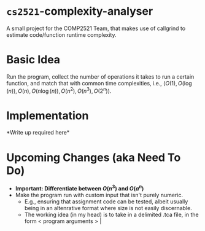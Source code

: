 # `cs2521`-complexity-analyser

A small project for the COMP2521 Team, that makes use of callgrind to estimate code/function runtime complexity.

# Basic Idea

Run the program, collect the number of operations it takes to run a certain function, and match that with 
common time complexities, i.e., $(O(1), O(\log(n)), O(n), O(n \log(n)), O(n^2), O(n^3), O(2^n))$.

# Implementation

\*Write up required here\*

# Upcoming Changes (aka Need To Do)
* **Important: Differentiate between $O(n^3)$ and $O(a^n)$**
* Make the program run with custom input that isn't purely numeric.
  * E.g., ensuring that assignment code can be tested, albeit usually being in an altenrative format where size is not easily discernable.
  * The working idea (in my head) is to take in a delimited .tca file, in the form \< program arguments \> | <size this represents>


